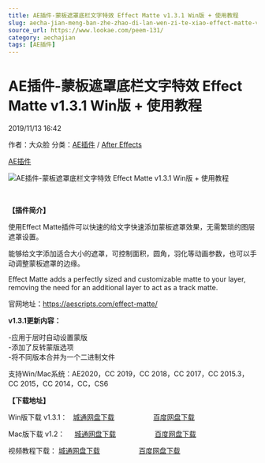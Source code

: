```yaml
---
title: AE插件-蒙板遮罩底栏文字特效 Effect Matte v1.3.1 Win版 + 使用教程
slug: aecha-jian-meng-ban-zhe-zhao-di-lan-wen-zi-te-xiao-effect-matte-v1-3-1-winban-shi-yong-jiao-cheng
source_url: https://www.lookae.com/peem-131/
category: aechajian
tags: [AE插件]
---
```

# AE插件-蒙板遮罩底栏文字特效 Effect Matte v1.3.1 Win版 + 使用教程

2019/11/13 16:42

作者：大众脸
分类：[AE插件](https://www.lookae.com/after-effects/aechajian/) / [After Effects](https://www.lookae.com/after-effects/)

[AE插件](https://www.lookae.com/tag/ae%e6%8f%92%e4%bb%b6/)

![AE插件-蒙板遮罩底栏文字特效 Effect Matte v1.3.1 Win版 + 使用教程](https://www.lookae.com/wp-content/uploads/2018/07/Effect-Matte-.jpg "AE插件-蒙板遮罩底栏文字特效 Effect Matte v1.3.1 Win版 + 使用教程-LookAE.com")

[﻿](https://cloud.video.taobao.com//play/u/705956171/p/1/e/6/t/1/50189362906.mp4?_=1")

**【插件简介】**

使用Effect Matte插件可以快速的给文字快速添加蒙板遮罩效果，无需繁琐的图层遮罩设置。

能够给文字添加适合大小的遮罩，可控制面积，圆角，羽化等动画参数，也可以手动调整蒙板遮罩的边缘。

Effect Matte adds a perfectly sized and customizable matte to your layer, removing the need for an additional layer to act as a track matte.

官网地址：https://aescripts.com/effect-matte/

**v1.3.1更新内容：**

-应用于层时自动设置蒙版  
-添加了反转蒙版选项  
-将不同版本合并为一个二进制文件

支持Win/Mac系统：AE2020，CC 2019，CC 2018，CC 2017，CC 2015.3，CC 2015，CC 2014，CC，CS6

**【下载地址】**

Win版下载 v1.3.1：   [城通网盘下载](https://tc5.us/file/680462-407464819)                    [百度网盘下载](https://pan.baidu.com/s/1NCq81VQKimsHgf9xPhSKkQ)

Mac版下载 v1.2：     [城通网盘下载](https://lookae.ctfile.com/fs/680462-324540363)                    [百度网盘下载](https://pan.baidu.com/s/14x-jqKI7KKlS9Q2O6GO-vQ)

视频教程下载： [城通网盘下载](https://lookae.ctfile.com/fs/680462-324510804)                    [百度网盘下载](https://pan.baidu.com/s/1A9mHyE2v9jZLuFziR4me0g)

